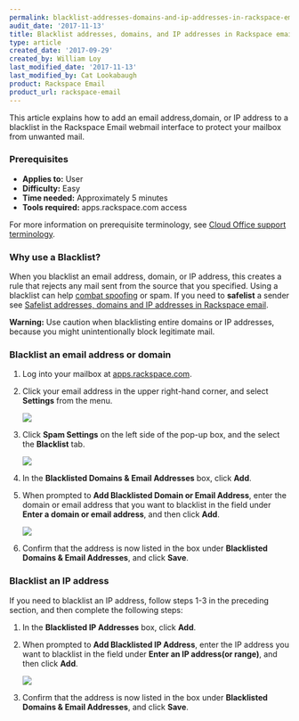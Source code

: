 ```yaml
---
permalink: blacklist-addresses-domains-and-ip-addresses-in-rackspace-email/
audit_date: '2017-11-13'
title: Blacklist addresses, domains, and IP addresses in Rackspace email
type: article
created_date: '2017-09-29'
created_by: William Loy
last_modified_date: '2017-11-13'
last_modified_by: Cat Lookabaugh
product: Rackspace Email
product_url: rackspace-email
---
```


This article explains how to add an email address,domain, or IP address to a blacklist in the Rackspace Email webmail interface to protect your mailbox from unwanted mail.

### Prerequisites

- **Applies to:** User
- **Difficulty:** Easy
- **Time needed:** Approximately 5 minutes
- **Tools required:**  apps.rackspace.com access

For more information on prerequisite terminology, see [Cloud Office support terminology](/how-to/cloud-office-support-terminology).

### Why use a Blacklist?

When you blacklist an email address, domain, or IP address, this creates a rule that rejects any mail sent from the source that you specified. Using a blacklist can help [combat spoofing](/how-to/email-spoofing-explained) or spam. If you need to **safelist** a sender see [Safelist addresses, domains and IP addresses in Rackspace email](/how-to/safelist-addresses-domains-and-ip-addresses-in-rackspace-email).

**Warning:** Use caution when blacklisting entire domains or IP addresses, because you might unintentionally block legitimate mail.

### Blacklist an email address or domain

1. Log into your mailbox at [apps.rackspace.com](https://apps.rackspace.com).

2. Click your email address in the upper right-hand corner, and select **Settings** from the menu.

    <img src="{% asset_path rackspace-email/blacklist-addresses-domains-and-ips-in-rackspace-email-webmail/blacklist_settings.png %}"/>

3. Click **Spam Settings** on the left side of the pop-up box, and the select the **Blacklist** tab.

    <img src="{% asset_path rackspace-email/blacklist-addresses-domains-and-ips-in-rackspace-email-webmail/spam_settings.png %}"/>

4. In the **Blacklisted Domains & Email Addresses** box, click **Add**.

5. When prompted to **Add Blacklisted Domain or Email Address**, enter the domain or email address that you want to blacklist in the field under **Enter a domain or email address**, and then click **Add**.

    <img src="{% asset_path rackspace-email/blacklist-addresses-domains-and-ips-in-rackspace-email-webmail/add_blacklist.png %}"/>

6. Confirm that the address is now listed in the box under **Blacklisted Domains & Email Addresses**, and click **Save**.

### Blacklist an IP address

If you need to blacklist an IP address, follow steps 1-3 in the preceding section, and then complete the following steps:

1. In the **Blacklisted IP Addresses** box, click **Add**.

2. When prompted to **Add Blacklisted IP Address**, enter the IP address you want to blacklist in the field under **Enter an IP address(or range)**, and then click **Add**.

    <img src="{% asset_path rackspace-email/blacklist-addresses-domains-and-ips-in-rackspace-email-webmail/add_ip.png %}"/>

3. Confirm that the address is now listed in the box under **Blacklisted Domains & Email Addresses**, and click **Save**.
